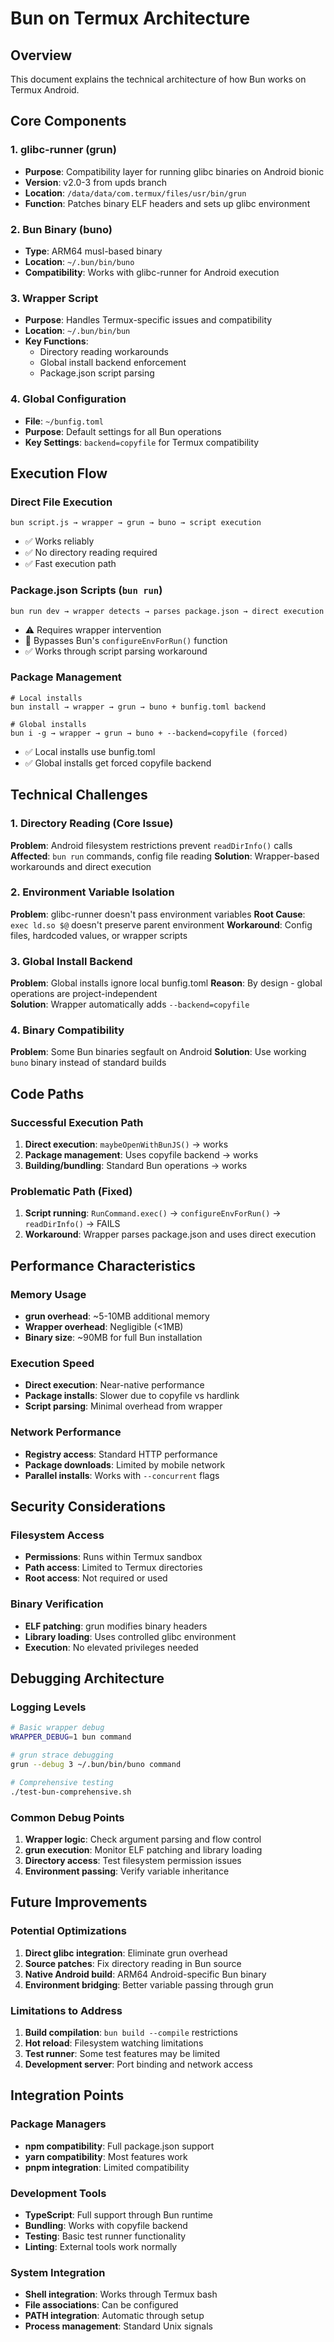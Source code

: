 # Bun on Termux Architecture

## Overview

This document explains the technical architecture of how Bun works on Termux Android.

## Core Components

### 1. glibc-runner (grun)
- **Purpose**: Compatibility layer for running glibc binaries on Android bionic
- **Version**: v2.0-3 from upds branch
- **Location**: `/data/data/com.termux/files/usr/bin/grun`
- **Function**: Patches binary ELF headers and sets up glibc environment

### 2. Bun Binary (buno)
- **Type**: ARM64 musl-based binary 
- **Location**: `~/.bun/bin/buno`
- **Compatibility**: Works with glibc-runner for Android execution

### 3. Wrapper Script
- **Purpose**: Handles Termux-specific issues and compatibility
- **Location**: `~/.bun/bin/bun`
- **Key Functions**:
  - Directory reading workarounds
  - Global install backend enforcement
  - Package.json script parsing

### 4. Global Configuration
- **File**: `~/bunfig.toml`
- **Purpose**: Default settings for all Bun operations
- **Key Settings**: `backend=copyfile` for Termux compatibility

## Execution Flow

### Direct File Execution
```
bun script.js → wrapper → grun → buno → script execution
```
- ✅ Works reliably
- ✅ No directory reading required
- ✅ Fast execution path

### Package.json Scripts (`bun run`)
```
bun run dev → wrapper detects → parses package.json → direct execution
```
- ⚠️ Requires wrapper intervention
- 🔧 Bypasses Bun's `configureEnvForRun()` function
- ✅ Works through script parsing workaround

### Package Management
```
# Local installs
bun install → wrapper → grun → buno + bunfig.toml backend

# Global installs  
bun i -g → wrapper → grun → buno + --backend=copyfile (forced)
```
- ✅ Local installs use bunfig.toml
- ✅ Global installs get forced copyfile backend

## Technical Challenges

### 1. Directory Reading (Core Issue)
**Problem**: Android filesystem restrictions prevent `readDirInfo()` calls
**Affected**: `bun run` commands, config file reading
**Solution**: Wrapper-based workarounds and direct execution

### 2. Environment Variable Isolation
**Problem**: glibc-runner doesn't pass environment variables
**Root Cause**: `exec ld.so $@` doesn't preserve parent environment
**Workaround**: Config files, hardcoded values, or wrapper scripts

### 3. Global Install Backend
**Problem**: Global installs ignore local bunfig.toml
**Reason**: By design - global operations are project-independent  
**Solution**: Wrapper automatically adds `--backend=copyfile`

### 4. Binary Compatibility
**Problem**: Some Bun binaries segfault on Android
**Solution**: Use working `buno` binary instead of standard builds

## Code Paths

### Successful Execution Path
1. **Direct execution**: `maybeOpenWithBunJS()` → works
2. **Package management**: Uses copyfile backend → works  
3. **Building/bundling**: Standard Bun operations → works

### Problematic Path (Fixed)
1. **Script running**: `RunCommand.exec()` → `configureEnvForRun()` → `readDirInfo()` → FAILS
2. **Workaround**: Wrapper parses package.json and uses direct execution

## Performance Characteristics

### Memory Usage
- **grun overhead**: ~5-10MB additional memory
- **Wrapper overhead**: Negligible (<1MB)
- **Binary size**: ~90MB for full Bun installation

### Execution Speed
- **Direct execution**: Near-native performance
- **Package installs**: Slower due to copyfile vs hardlink
- **Script parsing**: Minimal overhead from wrapper

### Network Performance
- **Registry access**: Standard HTTP performance
- **Package downloads**: Limited by mobile network
- **Parallel installs**: Works with `--concurrent` flags

## Security Considerations

### Filesystem Access
- **Permissions**: Runs within Termux sandbox
- **Path access**: Limited to Termux directories
- **Root access**: Not required or used

### Binary Verification
- **ELF patching**: grun modifies binary headers
- **Library loading**: Uses controlled glibc environment
- **Execution**: No elevated privileges needed

## Debugging Architecture

### Logging Levels
```bash
# Basic wrapper debug
WRAPPER_DEBUG=1 bun command

# grun strace debugging  
grun --debug 3 ~/.bun/bin/buno command

# Comprehensive testing
./test-bun-comprehensive.sh
```

### Common Debug Points
1. **Wrapper logic**: Check argument parsing and flow control
2. **grun execution**: Monitor ELF patching and library loading
3. **Directory access**: Test filesystem permission issues
4. **Environment passing**: Verify variable inheritance

## Future Improvements

### Potential Optimizations
1. **Direct glibc integration**: Eliminate grun overhead
2. **Source patches**: Fix directory reading in Bun source
3. **Native Android build**: ARM64 Android-specific Bun binary
4. **Environment bridging**: Better variable passing through grun

### Limitations to Address
1. **Build compilation**: `bun build --compile` restrictions
2. **Hot reload**: Filesystem watching limitations  
3. **Test runner**: Some test features may be limited
4. **Development server**: Port binding and network access

## Integration Points

### Package Managers
- **npm compatibility**: Full package.json support
- **yarn compatibility**: Most features work
- **pnpm integration**: Limited compatibility

### Development Tools
- **TypeScript**: Full support through Bun runtime
- **Bundling**: Works with copyfile backend
- **Testing**: Basic test runner functionality
- **Linting**: External tools work normally

### System Integration
- **Shell integration**: Works through Termux bash
- **File associations**: Can be configured
- **PATH integration**: Automatic through setup
- **Process management**: Standard Unix signals